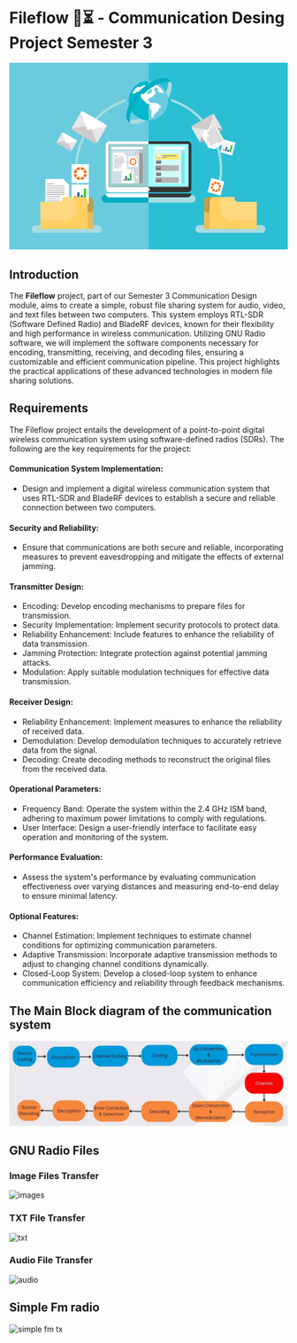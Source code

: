 # Fileflow 📂⏳ - Communication Desing Project Semester 3 
![file share](https://github.com/maduwanthasl/Fileflow-Communication-Desing-Project-Semester-3/blob/main/Pictures/R.png)
## Introduction

The **Fileflow** project, part of our Semester 3 Communication Design module, aims to create a simple, robust file sharing system for audio, video, and text files between two computers. This system employs RTL-SDR (Software Defined Radio) and BladeRF devices, known for their flexibility and high performance in wireless communication. Utilizing GNU Radio software, we will implement the software components necessary for encoding, transmitting, receiving, and decoding files, ensuring a customizable and efficient communication pipeline. This project highlights the practical applications of these advanced technologies in modern file sharing solutions.

## Requirements

The Fileflow project entails the development of a point-to-point digital wireless communication system using software-defined radios (SDRs). The following are the key requirements for the project:

#### Communication System Implementation:
- Design and implement a digital wireless communication system that uses RTL-SDR and BladeRF devices to establish a secure and reliable connection between two computers.
#### Security and Reliability:
- Ensure that communications are both secure and reliable, incorporating measures to prevent eavesdropping and mitigate the effects of external jamming.
#### Transmitter Design:
- Encoding: Develop encoding mechanisms to prepare files for transmission.
- Security Implementation: Implement security protocols to protect data.
- Reliability Enhancement: Include features to enhance the reliability of data transmission.
- Jamming Protection: Integrate protection against potential jamming attacks.
- Modulation: Apply suitable modulation techniques for effective data transmission.
#### Receiver Design:
- Reliability Enhancement: Implement measures to enhance the reliability of received data.
- Demodulation: Develop demodulation techniques to accurately retrieve data from the signal.
- Decoding: Create decoding methods to reconstruct the original files from the received data.

#### Operational Parameters:
- Frequency Band: Operate the system within the 2.4 GHz ISM band, adhering to maximum power limitations to comply with regulations.
- User Interface: Design a user-friendly interface to facilitate easy operation and monitoring of the system.

#### Performance Evaluation:
- Assess the system's performance by evaluating communication effectiveness over varying distances and measuring end-to-end delay to ensure minimal latency.

#### Optional Features:

- Channel Estimation: Implement techniques to estimate channel conditions for optimizing communication parameters.
- Adaptive Transmission: Incorporate adaptive transmission methods to adjust to changing channel conditions dynamically.
- Closed-Loop System: Develop a closed-loop system to enhance communication efficiency and reliability through feedback mechanisms.

## The Main Block diagram of the communication system

![Block diagrma](https://raw.githubusercontent.com/maduwanthasl/Fileflow-Communication-Desing-Project-Semester-3/main/Pictures/block%20diagram.png)

## GNU Radio Files
### Image Files Transfer
![images](https://github.com/maduwanthasl/Fileflow-Communication-Desing-Project-Semester-3/assets/107339150/cb4ca411-7472-40ff-8150-aa84fd1c4996)
### TXT File Transfer
![txt](https://github.com/maduwanthasl/Fileflow-Communication-Desing-Project-Semester-3/assets/107339150/9cb49668-8003-46cc-829b-c56b9f79cdd5)
### Audio File Transfer
![audio](https://github.com/maduwanthasl/Fileflow-Communication-Desing-Project-Semester-3/assets/107339150/09eac3e9-afe9-4758-8057-13db11c03224)


## Simple Fm radio
![simple fm tx](https://github.com/maduwanthasl/Fileflow-Communication-Desing-Project-Semester-3/assets/107339150/373ae091-f0a1-40b5-9e53-221a049add17)


